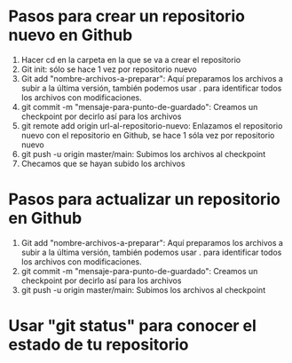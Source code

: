 # Pasos para crear un repositorio nuevo en Github
1. Hacer cd en la carpeta en la que se va a crear el repositorio
2. Git init: sólo se hace 1 vez por repositorio nuevo
3. Git add "nombre-archivos-a-preparar": Aquí preparamos los archivos a subir a la última versión, también podemos usar . para identificar todos los archivos con modificaciones.
4. git commit -m "mensaje-para-punto-de-guardado": Creamos un checkpoint por decirlo así para los archivos
5. git remote add origin url-al-repositorio-nuevo: Enlazamos el repositorio nuevo con el repositorio en Github, se hace 1 sóla vez por repositorio nuevo
6. git push -u origin master/main: Subimos los archivos al checkpoint
7. Checamos que se hayan subido los archivos

# Pasos para actualizar un repositorio en Github
1. Git add "nombre-archivos-a-preparar": Aquí preparamos los archivos a subir a la última versión, también podemos usar . para identificar todos los archivos con modificaciones.
2. git commit -m "mensaje-para-punto-de-guardado": Creamos un checkpoint por decirlo así para los archivos
3. git push -u origin master/main: Subimos los archivos al checkpoint

# Usar "git status" para conocer el estado de tu repositorio